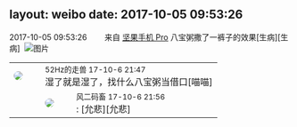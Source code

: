 layout: weibo
date: 2017-10-05 09:53:26
---
<meta name="referrer" content="no-referrer" />

2017-10-05 09:53:26  &nbsp;&nbsp;&nbsp;&nbsp;&nbsp;&nbsp; 来自 <a href="http://app.weibo.com/t/feed/Z4AgP" rel="nofollow">坚果手机 Pro</a>
八宝粥撒了一裤子的效果[生病][生病] ​​​
![图片](https://wx4.sinaimg.cn/large/6d2a6003ly1fk74tz9om6j20qo0zkwp1.jpg)

<table style="width: 100%;">
  <tr>
    <td style="width: 40px;"><img style="border-radius:50%" src="https://tva4.sinaimg.cn/crop.0.0.180.180.50/8beaf773jw1e8qgp5bmzyj2050050aa8.jpg?KID=imgbed,tva&Expires=1624465770&ssig=sxGmK6j7F9"></td>
    <td colspan="2"><small>52Hz的走兽 17-10-6 21:47</small><br/>湿了就是湿了，找什么八宝粥当借口[喵喵]</td>
  </tr>
  <tr>
    <td/>
    <td style="width: 40px;"><img style="border-radius:50%" src="https://tva3.sinaimg.cn/crop.0.0.639.639.50/6d2a6003jw8f3idy69w2gj20hs0hrt9g.jpg?KID=imgbed,tva&Expires=1624465770&ssig=GmU9N1ryED"></td>
    <td><small>风二码畜 17-10-6 21:56</small><br/>: [允悲][允悲]</td>
  </tr>
</table>
